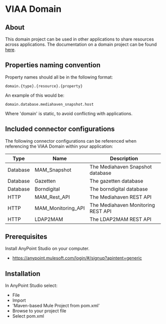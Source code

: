 # VIAA Domain

## About

This domain project can be used in other applications to share resources across applications. The documentation on a domain project can be found [here](https://docs.mulesoft.com/mule-user-guide/v/3.9/shared-resources).

## Properties naming convention

Property names should all be in the following format:

`domain.{type}.{resource}.{property}`

An example of this would be:

`domain.database.mediahaven_snapshot.host`

Where 'domain' is static, to avoid conflicting with applications.

## Included connector configurations

The following connector configurations can be referenced when referencing the VIAA Domain within your application:

| Type | Name | Description |
| - | - | - |
| Database | MAM_Snapshot | The Mediahaven Snapshot database | 
| Database | Gazetten | The gazetten database |
| Database | Borndigital | The borndigital database |
| HTTP | MAM_Rest_API | The Mediahaven REST API |
| HTTP | MAM_Monitoring_API | The Mediahaven Monitoring REST API |
| HTTP | LDAP2MAM | The LDAP2MAM REST API |

## Prerequisites

Install AnyPoint Studio on your computer.
- https://anypoint.mulesoft.com/login/#/signup?apintent=generic


## Installation

In AnyPoint Studio select:
- File
- Import
- 'Maven-based Mule Project from pom.xml'
- Browse to your project file
- Select pom.xml
